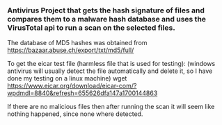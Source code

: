 ### Antivirus Project that gets the hash signature of files and compares them to a malware hash database and uses the VirusTotal api to run a scan on the selected files.

The database of MD5 hashes was obtained from https://bazaar.abuse.ch/export/txt/md5/full/

To get the eicar test file (harmless file that is used for testing):
(windows antivirus will usually detect the file automatically and delete it, so I have done my testing on a linux machine)
wget https://www.eicar.org/download/eicar-com/?wpdmdl=8840&refresh=655626dfa147a1700144863

If there are no malicious files then after running the scan it will seem like nothing happened, since none where detected.